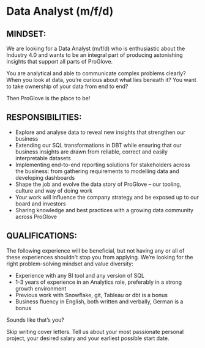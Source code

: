 # Data Analyst (m/f/d)

## MINDSET:

We are looking for a Data Analyst (m/f/d) who is enthusiastic about the Industry 4.0 and wants to be an integral part of producing astonishing insights that support all parts of ProGlove.

You are analytical and able to communicate complex problems clearly? When you look at data, you’re curious about what lies beneath it? You want to take ownership of your data from end to end?

Then ProGlove is the place to be!


## RESPONSIBILITIES:

* Explore and analyse data to reveal new insights that strengthen our business
* Extending our SQL transformations in DBT while ensuring that our business insights are drawn from reliable, correct and easily interpretable datasets
* Implementing end-to-end reporting solutions for stakeholders across the business: from gathering requirements to modelling data and developing dashboards
* Shape the job and evolve the data story of ProGlove – our tooling, culture and way of doing work
* Your work will influence the company strategy and be exposed up to our board and investors
* Sharing knowledge and best practices with a growing data community across ProGlove

## QUALIFICATIONS:

The following experience will be beneficial, but not having any or all of these experiences shouldn't stop you from applying. We’re looking for the right problem-solving mindset and value diversity:

* Experience with any BI tool and any version of SQL
* 1-3 years of experience in an Analytics role, preferably in a strong growth environment
* Previous work with Snowflake, git, Tableau or dbt is a bonus
* Business fluency in English, both written and verbally, German is a bonus

Sounds like that’s you?

Skip writing cover letters. Tell us about your most passionate personal project, your desired salary and your earliest possible start date.
